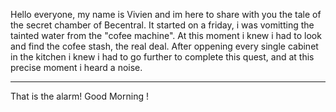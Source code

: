 
Hello everyone, my name is Vivien and im here to share with you the tale of the secret chamber of Becentral.
It started on a friday, i was vomitting the tainted water from the "cofee machine". At this moment i knew i had to look and find the cofee stash, the real deal.
After oppening every single cabinet in the kitchen i knew i had to go further to complete this quest, and at this precise moment i heard a noise.

---

That is the alarm!
Good Morning !
